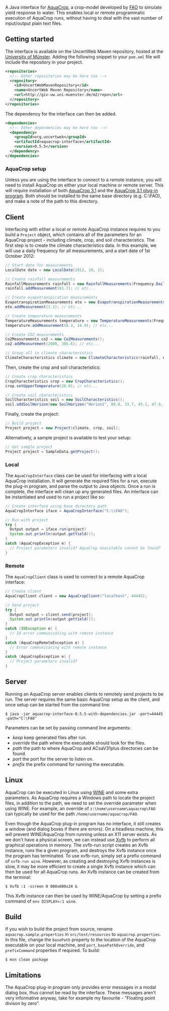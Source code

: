A Java interface for [AquaCrop](http://www.fao.org/nr/water/aquacrop.html), a crop-model developed by [FAO](http://www.fao.org) to simulate yield response to water. This enables local or remote programmatic execution of AquaCrop runs, without having to deal with the vast number of input/output plain text files.

## Getting started

The interface is available on the UncertWeb Maven repository, hosted at the [University of Münster](http://www.uni-muenster.de/). Adding the following snippet to your `pom.xml` file will include the repository in your project.

```xml
<repositories>
  <!-- Other repositories may be here too -->
  <repository>
    <id>UncertWebMavenRepository</id>
    <name>UncertWeb Maven Repository</name>
    <url>http://giv-uw.uni-muenster.de/m2/repo</url>
  </repository>
</repositories>
```

The dependency for the interface can then be added.

```xml
<dependencies>
  <!-- Other dependencies may be here too -->
  <dependency>
    <groupId>org.uncertweb</groupId>
    <artifactId>aquacrop-interface</artifactId>
    <version>0.5.5</version>
  </dependency>
</dependencies>
```

### AquaCrop setup

Unless you are using the interface to connect to a remote instance, you will need to install AquaCrop on either your local machine or remote server. This will require installation of both [AquaCrop 3.1](http://) and the [AquaCrop 3.1 plug-in program](http://). Both should be installed to the same base directory (e.g. C:\FAO), and make a note of the path to this directory.

## Client

Interfacing with either a local or remote AquaCrop instance requires to you build a `Project` object, which contains all of the parameters for an AquaCrop project - including climate, crop, and soil characteristics. The first step is to create the climate characteristics data. In this example, we will use a daily frequency for all measurements, and a start date of 1st October 2012:

```java
// Start date for measurements
LocalDate date = new LocalDate(2012, 10, 1);

// Create rainfall measurements
RainfallMeasurements rainfall = new RainfallMeasurements(Frequency.Daily, date);
rainfall.addMeasurement(61.7); // etc...

// Create evapotranspiration measurements
EvapotranspirationMeasurements eto = new EvapotranspirationMeasurements(Frequency.Daily, date);
eto.addMeasurement(1.1); // etc...

// Create temperature measurements
TemperatureMeasurements temperature = new TemperatureMeasurements(Frequency.Daily, date);
temperature.addMeasurement(8.3, 14.9); // etc...

// Create CO2 measurements
Co2Measurements co2 = new Co2Measurements();
co2.addMeasurement(2000, 385.6); // etc...

// Group all in climate characteristics
ClimateCharacteristics climate = new ClimateCharacteristics(rainfall, eto, temperature, co2);
```

Then, create the crop and soil characteristics:

```java
// Create crop characteristics
CropCharacteristics crop = new CropCharacteristics();
crop.setUpperTemperature(26.0); // etc...

// Create soil characteristics
SoilCharacteristics soil = new SoilCharacteristics();
soil.addSoilHorizon(new SoilHorizon("Horion1", 80.0, 33.7, 45.1, 47.9, 0.6)); // etc...
```

Finally, create the project:

```java
// Build project
Project project = new Project(climate, crop, soil);
```

Alternatively, a sample project is available to test your setup:

```java
// Get sample project
Project project = SampleData.getProject();
```

### Local

The `AquaCropInterface` class can be used for interfacing with a local AquaCrop installation. It will generate the required files for a run, execute the plug-in program, and parse the output to Java objects. Once a run is complete, the interface will clean up any generated files. An interface can be instantiated and used to run a project like so:

```java
// Create interface using base directory path
AquaCropInterface iface = AquaCropInterface("C:\\FAO");

// Run with project
try {
  Output output = iface.run(project)
  System.out.println(output.getYield());
}
catch (AquaCropException e) {
  // Project parameters invalid? AquaCrop executable cannot be found?
}
```

### Remote

The `AquaCropClient` class is used to connect to a remote AquaCrop interface:

```java
// Create client
AquaCropClient client = new AquaCropClient("localhost", 44445);

// Send project
try {
  Output output = client.send(project);
  System.out.println(output.getYield());
}
catch (IOException e) {
  // IO error communicating with remote instance
}
catch (AquaCropRemoteException e) {
  // Error communicating with remote instance
}
catch (AquaCropException e) {
  // Project parameters invalid?
}
```

## Server

Running an AquaCrop server enables clients to remotely send projects to be run. The server requires the same basic AquaCrop setup as the client, and once setup can be started from the command line:

```console
$ java -jar aquacrop-interface-0.5.5-with-dependencies.jar -port=44445 -path="C:\FAO"
```

Parameters can be set by passing command line arguments:

- *keep* keep generated files after run.
- *override <override>* the path where the executable should look for the files.
- *path <path>* the path to where AquaCrop and ACsaV31plus directories can be found.
- *port <port>* the port for the server to listen on.
- *prefix <prefix>* the prefix command for running the executable.

## Linux

AquaCrop can be executed in Linux using [WINE](http://www.winehq.org/) and some extra parameters. As AquaCrop requires a Windows path to locate the project files, in addition to the path, we need to set the override parameter when using WINE. For example, an override of `z:\home\username\aquacrop\FAO` can typically be used for the path `/home/username/aquacrop/FAO`.

Even though the AquaCrop plug-in program has no interface, it still creates a window (and dialog boxes if there are errors). On a headless machine, this will prevent WINE/AquaCrop from running unless an X11 server exists. As we don't have a physical screen, we can instead use [Xvfb](http://en.wikipedia.org/wiki/Xvfb) to perform all graphical operations in memory. The xvfb-run script creates an Xvfb instance, runs the a given program, and destroys the Xvfb instance once the program has terminated. To use xvfb-run, simply set a prefix command of `xvfb-run wine`. However, as creating and destroying Xvfb instances is slow, it may be more efficient to create a single Xvfb instance which can then be used for all AquaCrop runs. An Xvfb instance can be created from the terminal:

```console
$ Xvfb :1 -screen 0 800x600x24 &
```

This Xvfb instance can then be used by WINE/AquaCrop by setting a prefix command of `env DISPLAY=:1 wine`.

## Build

If you wish to build the project from source, rename `aquacrop.sample.properties` in `src/test/resources` to `aquacrop.properties`. In this file, change the `basePath` property to the location of the AquaCrop executable on your local machine, and `port`, `basePathOverride`, and `prefixCommand` properties if required. To build:

```console
$ mvn clean package
```

## Limitations

The AquaCrop plug-in program only provides error messages in a modal dialog box, thus cannot be read by the interface. These messages aren't very informative anyway, take for example my favourite - "Floating point divison by zero".